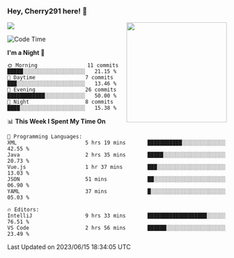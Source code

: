 ### Hey, Cherry291 here! 👋

![](https://metrics.lecoq.io/cherry291?template=classic&config.timezone=Asia%2FShanghai)
<img align='right' src="https://media.giphy.com/media/M9gbBd9nbDrOTu1Mqx/giphy.gif" width="230">
<!-- ![](https://github-readme-stats-ouuan.vercel.app/api?username=cherry291&theme=dark&show_icons=true) -->

<!--START_SECTION:waka-->
![Code Time](http://img.shields.io/badge/Code%20Time-48%20hrs%2055%20mins-blue)

**I'm a Night 🦉** 

```text
🌞 Morning                11 commits          █████░░░░░░░░░░░░░░░░░░░░   21.15 % 
🌆 Daytime                7 commits           ███░░░░░░░░░░░░░░░░░░░░░░   13.46 % 
🌃 Evening                26 commits          ████████████░░░░░░░░░░░░░   50.00 % 
🌙 Night                  8 commits           ████░░░░░░░░░░░░░░░░░░░░░   15.38 % 
```


📊 **This Week I Spent My Time On** 

```text
💬 Programming Languages: 
XML                      5 hrs 19 mins       ███████████░░░░░░░░░░░░░░   42.55 % 
Java                     2 hrs 35 mins       █████░░░░░░░░░░░░░░░░░░░░   20.73 % 
Vue.js                   1 hr 37 mins        ███░░░░░░░░░░░░░░░░░░░░░░   13.03 % 
JSON                     51 mins             ██░░░░░░░░░░░░░░░░░░░░░░░   06.90 % 
YAML                     37 mins             █░░░░░░░░░░░░░░░░░░░░░░░░   05.03 % 

🔥 Editors: 
IntelliJ                 9 hrs 33 mins       ███████████████████░░░░░░   76.51 % 
VS Code                  2 hrs 56 mins       ██████░░░░░░░░░░░░░░░░░░░   23.49 % 
```


 Last Updated on 2023/06/15 18:34:05 UTC
<!--END_SECTION:waka-->

<!--
**Cherry291/cherry291** is a ✨ _special_ ✨ repository because its `README.md` (this file) appears on your GitHub profile.

Here are some ideas to get you started:

- 🔭 I’m currently working on ...
- 🌱 I’m currently learning ...
- 👯 I’m looking to collaborate on ...
- 🤔 I’m looking for help with ...
- 💬 Ask me about ...
- 📫 How to reach me: ...
- 😄 Pronouns: ...
- ⚡ Fun fact: ...
-->
